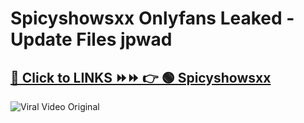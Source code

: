 
 # Spicyshowsxx Onlyfans Leaked - Update Files jpwad

## <h2><a href="https://clipsfans.com/Spicyshowsxx&ref=git">🔗 Click to LINKS ⏩⏩ 👉 🟢 Spicyshowsxx </a></h2>

<a href="https://clipsfans.com/Spicyshowsxx&ref=git" rel="nofollow" data-target="animated-image.originalLink"><img src="https://i.ibb.co.com/xMMVF88/686577567.gif" alt="Viral Video Original" style="max-width: 100%; display: inline-block;" data-target="animated-image.originalImage"></a>

